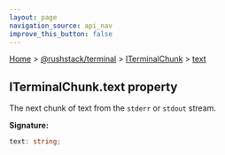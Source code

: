 ```yaml
---
layout: page
navigation_source: api_nav
improve_this_button: false
---
```



[Home](./index.md) &gt; [@rushstack/terminal](./terminal.md) &gt; [ITerminalChunk](./terminal.iterminalchunk.md) &gt; [text](./terminal.iterminalchunk.text.md)

## ITerminalChunk.text property

The next chunk of text from the `stderr` or `stdout` stream.

<b>Signature:</b>

```typescript
text: string;
```

